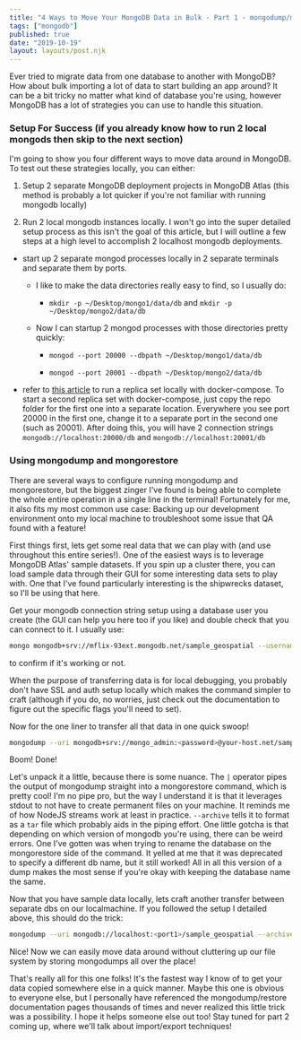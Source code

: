 ```yaml
---
title: "4 Ways to Move Your MongoDB Data in Bulk - Part 1 - mongodump/mongorestore"
tags: ["mongodb"]
published: true
date: "2019-10-19"
layout: layouts/post.njk
---
```


Ever tried to migrate data from one database to another with MongoDB? How about bulk importing a lot of data to start building an app around? It can be a bit tricky no matter what kind of database you're using, however MongoDB has a lot of strategies you can use to handle this situation.

### Setup For Success (if you already know how to run 2 local mongods then skip to the next section)

I'm going to show you four different ways to move data around in MongoDB. To test out these strategies locally, you can either:

1.  Setup 2 separate MongoDB deployment projects in MongoDB Atlas (this method is probably a lot quicker if you're not familiar with running mongodb locally)

2.  Run 2 local mongodb instances locally. I won't go into the super detailed setup process as this isn't the goal of this article, but I will outline a few steps at a high level to accomplish 2 localhost mongodb deployments.

- start up 2 separate mongod processes locally in 2 separate terminals and separate them by ports.

  - I like to make the data directories really easy to find, so I usually do:

    - `mkdir -p ~/Desktop/mongo1/data/db` and `mkdir -p ~/Desktop/mongo2/data/db`

  - Now I can startup 2 mongod processes with those directories pretty quickly:

    - `mongod --port 20000 --dbpath ~/Desktop/mongo1/data/db`

    - `mongod --port 20001 --dbpath ~/Desktop/mongo2/data/db`

- refer to [this article](https://jaywolfe.dev/running-a-local-replica-set/) to run a replica set locally with docker-compose. To start a second replica set with docker-compose, just copy the repo folder for the first one into a separate location. Everywhere you see port 20000 in the first one, change it to a separate port in the second one (such as 20001). After doing this, you will have 2 connection strings `mongodb://localhost:20000/db` and `mongodb://localhost:20001/db`

### Using mongodump and mongorestore

There are several ways to configure running mongodump and mongorestore, but the biggest zinger I've found is being able to complete the whole entire operation in a single line in the terminal! Fortunately for me, it also fits my most common use case: Backing up our development environment onto my local machine to troubleshoot some issue that QA found with a feature!

First things first, lets get some real data that we can play with (and use throughout this entire series!). One of the easiest ways is to leverage MongoDB Atlas' sample datasets. If you spin up a cluster there, you can load sample data through their GUI for some interesting data sets to play with. One that I've found particularly interesting is the shipwrecks dataset, so I'll be using that here.

Get your mongodb connection string setup using a database user you create (the GUI can help you here too if you like) and double check that you can connect to it. I usually use:
```bash
mongo mongodb+srv://mflix-93ext.mongodb.net/sample_geospatial --username mongo_admin -p <password>
```
to confirm if it's working or not.

When the purpose of transferring data is for local debugging, you probably don't have SSL and auth setup locally which makes the command simpler to craft (although if you do, no worries, just check out the documentation to figure out the specific flags you'll need to set).

Now for the one liner to transfer all that data in one quick swoop!

```bash
mongodump --uri mongodb+srv://mongo_admin:<password>@your-host.net/sample_geospatial --archive | mongorestore --archive --uri mongodb://localhost:<desitination port>/sample_geospatial
```

Boom! Done!

Let's unpack it a little, because there is some nuance. The `|` operator pipes the output of mongodump straight into a mongorestore command, which is pretty cool! I'm no pipe pro, but the way I understand it is that it leverages stdout to not have to create permanent files on your machine. It reminds me of how NodeJS streams work at least in practice. `--archive` tells it to format as a `tar` file which probably aids in the piping effort. One little gotcha is that depending on which version of mongodb you're using, there can be weird errors. One I've gotten was when trying to rename the database on the mongorestore side of the command. It yelled at me that it was deprecated to specify a different db name, but it still worked! All in all this version of a dump makes the most sense if you're okay with keeping the database name the same.

Now that you have sample data locally, lets craft another transfer between separate dbs on our localmachine. If you followed the setup I detailed above, this should do the trick:

```bash
mongodump --uri mongodb://localhost:<port1>/sample_geospatial --archive | mongorestore --archive --uri mongodb://localhost:<destination port>/sample_geospatial
```

Nice! Now we can easily move data around without cluttering up our file system by storing mongodumps all over the place!

That's really all for this one folks! It's the fastest way I know of to get your data copied somewhere else in a quick manner. Maybe this one is obvious to everyone else, but I personally have referenced the mongodump/restore documentation pages thousands of times and never realized this little trick was a possibility. I hope it helps someone else out too! Stay tuned for part 2 coming up, where we'll talk about import/export techniques!

<!--
### Using mongoexport and mongoimport

I'm starting with import and export because it's the fastest way to get some initial data into your dbs, which will facilitate the rest of this article.

### Making Queries and Outputting to Files with mongo shell

### Writing to Large Files with Stream Data in NodeJS -->
